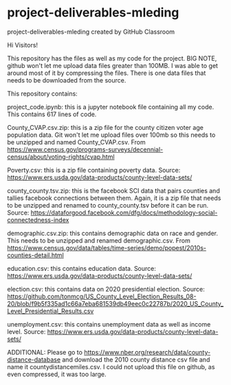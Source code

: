 # project-deliverables-mleding
project-deliverables-mleding created by GitHub Classroom


Hi Visitors!

This repository has the files as well as my code for the project. BIG NOTE, github won't let me upload data files greater than 100MB. I was able
to get around most of it by compressing the files. There is one data files that needs to be downloaded from the source.

This repository contains:

project_code.ipynb: this is a jupyter notebook file containing all my code. This contains 617 lines of code.

County_CVAP.csv.zip: this is a zip file for the county citizen voter age population data. Git won't let me upload files over 100mb so this needs to be unzipped and 
  named County_CVAP.csv. From https://www.census.gov/programs-surveys/decennial-census/about/voting-rights/cvap.html

Poverty.csv: this is a zip file containing poverty data. Source: https://www.ers.usda.gov/data-products/county-level-data-sets/

county_county.tsv.zip: this is the facebook SCI data that pairs counties and tallies facebook connections between them. Again, it is a zip file 
  that needs to be unzipped and renamed to county_county.tsv before it can be run. Source: https://dataforgood.facebook.com/dfg/docs/methodology-social-connectedness-index


demographic.csv.zip: this contains demographic data on race and gender. This needs to be unzipped and renamed demographic.csv. 
  From https://www.census.gov/data/tables/time-series/demo/popest/2010s-counties-detail.html

education.csv: this contains education data. Source: https://www.ers.usda.gov/data-products/county-level-data-sets/

election.csv: this contains data on 2020 presidential election.
  Source: https://github.com/tonmcg/US_County_Level_Election_Results_08-20/blob/f9b5f335ad1c66a7eba681539db49eec0c22787b/2020_US_County_Level_Presidential_Results.csv

unemployment.csv: this contains unemployment data as well as income level. Source: https://www.ers.usda.gov/data-products/county-level-data-sets/

ADDITIONAL:
Please go to https://www.nber.org/research/data/county-distance-database and download the 2010 county distance csv file and name it countydistancemiles.csv. 
I could not upload this file on github, as even compressed, it was too large. 
